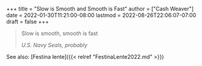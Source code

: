+++
title = "Slow is Smooth and Smooth is Fast"
author = ["Cash Weaver"]
date = 2022-01-30T11:21:00-08:00
lastmod = 2022-08-26T22:06:07-07:00
draft = false
+++

> Slow is smooth, smooth is fast
>
> _U.S. Navy Seals, probably_

See also: [Festina lente]({{< relref "FestinaLente2022.md" >}})
